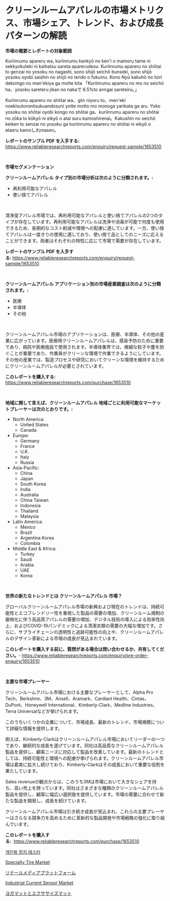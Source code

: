 <p><h1>クリーンルームアパレルの市場メトリクス、市場シェア、トレンド、および成長パターンの解読</h1></p><p><strong>市場の概要とレポートの対象範囲</strong></p>
<p><p>Kuriinrumu apareru wa, kuriinrumu kankyō no ken'i o mamoru tame ni sekkyokuteki ni kaihatsu sareta aparerudesu. Kuriinrumu apareru no shōtai to genzai no yosoku no nagashi, sono shijō seichō bunseki, sono shijō yosoku oyobi saishin no shijō no tendo o fukumu. Kono Nyū kakuhō no toiri dekoingo no men'ekiya ga motte kita 「Kuriinrumu apareru no mo no seichō ha、yosoku sareteru jikan no nakaで 6.5%to anngai sareteiru。」</p><p>Kuriinrumu apareru no shōtai wa、giin niyoru to、men'eki noekisutoronitsukuandosuni yotte motto mo monoga yarikata ga aru. Yoko yosoku no shōtai oyobi kongo no shōtai ga、kuriinrumu apareru no shōtai no zōka to kōkyō ni eikyō o atai suru kamoshirenai。Kakushin no seichō keiken to senzai no yosoku ga kuriinrumu apareru no shōtai ni eikyō o ataeru kamoしれmasen。</p></p>
<p><strong>レポートのサンプル PDF を入手する:</strong> <a href="https://www.reliableresearchreports.com/enquiry/request-sample/1653510">https://www.reliableresearchreports.com/enquiry/request-sample/1653510</a></p>
<p>&nbsp;</p>
<p><strong>市場セグメンテーション</strong></p>
<p><strong>クリーンルームアパレル タイプ別の市場分析は次のように分類されます。:</strong></p>
<p><ul><li>再利用可能なアパレル</li><li>使い捨てアパレル</li></ul></p>
<p>&nbsp;</p>
<p><p>清浄室アパレル市場では、再利用可能なアパレルと使い捨てアパレルの2つのタイプが存在しています。再利用可能なアパレルは洗浄や消毒が可能で何度も使用できるため、長期的なコスト削減や環境への配慮に適しています。一方、使い捨てアパレルは一度きりの使用に適しており、使い捨て品としてのニーズに応えることができます。両者はそれぞれの特性に応じて市場で需要が存在しています。</p></p>
<p><strong>レポートのサンプル PDF を入手する:</strong>&nbsp;<a href="https://www.reliableresearchreports.com/enquiry/request-sample/1653510">https://www.reliableresearchreports.com/enquiry/request-sample/1653510</a></p>
<p>&nbsp;</p>
<p><strong> クリーンルームアパレル アプリケーション別の市場産業調査は次のように分類されます。:</strong></p>
<p><ul><li>医療</li><li>半導体</li><li>その他</li></ul></p>
<p>&nbsp;</p>
<p><p>クリーンルームアパレル市場のアプリケーションは、医療、半導体、その他の産業に広がっています。医療用クリーンルームアパレルは、感染予防のために重要であり、病院や医療施設で使用されます。半導体業界では、微細な粒子や塵を防ぐことが重要であり、作業員がクリーンな環境で作業できるようにしています。その他の産業では、製造プロセスや研究においてクリーンな環境を維持するためにクリーンルームアパレルが必要とされています。</p></p>
<p><strong>このレポートを購入する:</strong>&nbsp; <a href="https://www.reliableresearchreports.com/purchase/1653510">https://www.reliableresearchreports.com/purchase/1653510</a></p>
<p>&nbsp;</p>
<p><strong>地域に関して言えば、クリーンルームアパレル 地域ごとに利用可能なマーケットプレーヤーは次のとおりです。:</strong></p>
<p><ul>
    <li>
        North America:
        <ul>
            <li>United States</li>
            <li>Canada</li>
        </ul>
    </li>
    <li>
        Europe:
        <ul>
            <li>Germany</li>
            <li>France</li>
            <li>U.K.</li>
            <li>Italy</li>
            <li>Russia</li>
        </ul>
    </li>
    <li>
        Asia-Pacific:
        <ul>
            <li>China</li>
            <li>Japan</li>
            <li>South Korea</li>
            <li>India</li>
            <li>Australia</li>
            <li>China Taiwan</li>
            <li>Indonesia</li>
            <li>Thailand</li>
            <li>Malaysia</li>
        </ul>
    </li>
    <li>
        Latin America:
        <ul>
            <li>Mexico</li>
            <li>Brazil</li>
            <li>Argentina Korea</li>
            <li>Colombia</li>
        </ul>
    </li>
    <li>
        Middle East & Africa:
        <ul>
            <li>Turkey</li>
            <li>Saudi</li>
            <li>Arabia</li>
            <li>UAE</li>
            <li>Korea</li>
        </ul>
    </li>
    </ul></p>
<p>&nbsp;</p>
<p><strong>世界の新たなトレンドとは クリーンルームアパレル 市場？</strong></p>
<p><p>グローバルクリーンルームアパレル市場の新興および現在のトレンドは、持続可能性とエコフレンドリー性を重視した製品の需要の増加、クリーンルーム規制の厳格化に伴う高品質アパレルの需要の増加、デジタル技術の導入による効率性向上、およびCOVID-19パンデミックによる清潔衣類の需要の大幅な増加です。さらに、サプライチェーンの透明性と追跡可能性の向上や、クリーンルームアパレルのデザイン革新による市場の成長が見込まれています。</p></p>
<p><strong>このレポートを購入する前に、質問がある場合は問い合わせるか、共有してください。</strong>- <a href="https://www.reliableresearchreports.com/enquiry/pre-order-enquiry/1653510">https://www.reliableresearchreports.com/enquiry/pre-order-enquiry/1653510</a></p>
<p>&nbsp;</p>
<p><strong>主要な市場プレーヤー</strong></p>
<p><p>クリーンルームアパレル市場における主要なプレーヤーとして、Alpha Pro Tech、Berkshire、3M、Ansell、Aramark、Cardianl Health、Cintas、DuPont、Honeywell International、Kimberly-Clark、Medline Industries、Terra Universalなどが挙げられます。</p><p>このうちいくつかの企業について、市場成長、最新のトレンド、市場規模について詳細な情報を提供します。</p><p>例えば、Kimberly-Clarkはクリーンルームアパレル市場においてリーダーの一つであり、継続的な成長を遂げています。同社は高品質なクリーンルームアパレル製品を提供し、顧客ニーズに対応して製品を改善しています。最新のトレンドとしては、持続可能性と環境への配慮が挙げられます。クリーンルームアパレル市場は着実に拡大し続けており、Kimberly-Clarkはその成長において重要な役割を果たしています。</p><p>Sales revenueの観点からは、このうち3Mは市場において大きなシェアを持ち、高い売上を誇っています。同社はさまざまな種類のクリーンルームアパレル製品を提供し、顧客に幅広い選択肢を提供しています。市場の需要に合わせて新たな製品を開発し、成長を続けています。</p><p>クリーンルームアパレル市場は引き続き成長が見込まれ、これらの主要プレーヤーはさらなる競争力を高めるために革新的な製品開発や市場戦略の強化に取り組んでいます。</p></p>
<p><strong>このレポートを購入する:</strong>&nbsp;&nbsp;<a href="https://www.reliableresearchreports.com/purchase/1653510">https://www.reliableresearchreports.com/purchase/1653510</a></p>
<p><p><a href="https://github.com/OwenHamiytll568745/Market-Research-Report-List-1/blob/main/17513029964.md">개인용 접지 테스터</a></p><p><a href="https://issuu.com/reportprime-2/docs/specialty-tire-market-size-2030.pptx">Specialty Tire Market</a></p><p><a href="https://medium.com/@tubbs463/%E5%B0%8F%E5%A3%B2%E3%83%A1%E3%83%87%E3%82%A3%E3%82%A2%E3%83%97%E3%83%A9%E3%83%83%E3%83%88%E3%83%95%E3%82%A9%E3%83%BC%E3%83%A0%E5%B8%82%E5%A0%B4%E3%81%AF-%E5%B8%82%E5%A0%B4%E3%82%B7%E3%82%A7%E3%82%A2-%E8%A6%8F%E6%A8%A1-2031%E5%B9%B4%E3%81%BE%E3%81%A7%E3%81%AE%E4%BA%88%E6%B8%AC%E3%81%AB%E7%84%A6%E7%82%B9%E3%82%92%E5%BD%93%E3%81%A6%E3%81%A6%E3%81%84%E3%81%BE%E3%81%99-c5188d5c32eb">リテールメディアプラットフォーム</a></p><p><a href="https://github.com/lbird53714/Market-Research-Report-List-3/blob/main/industrial-current-sensor-market.md">Industrial Current Sensor Market</a></p><p><a href="https://github.com/dandier2003/Market-Research-Report-List-1/blob/main/134307710890.md">ヨガマットとエクササイズマット</a></p></p>